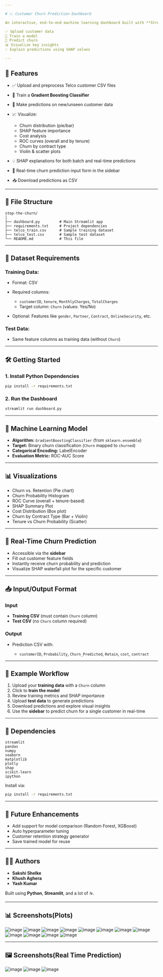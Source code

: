 ```yaml
---

# 📉 Customer Churn Prediction Dashboard

An interactive, end-to-end machine learning dashboard built with **Streamlit** to predict telecom customer churn using a **Gradient Boosting Classifier**. This tool allows you to

✅ Upload customer data
🧠 Train a model
🔮 Predict churn
📊 Visualize key insights
💡 Explain predictions using SHAP values

---
```


## 🚀 Features

* ✅ Upload and preprocess Telco customer CSV files
* 🧠 Train a **Gradient Boosting Classifier**
* 🔮 Make predictions on new/unseen customer data
* 📈 Visualize:

  * Churn distribution (pie/bar)
  * SHAP feature importance
  * Cost analysis
  * ROC curves (overall and by tenure)
  * Churn by contract type
  * Violin & scatter plots
* 💡 SHAP explanations for both batch and real-time predictions
* 🎯 Real-time churn prediction input form in the sidebar
* 📥 Download predictions as CSV

---

## 📂 File Structure

```
stop-the-churn/
│
├── dashboard.py         # Main Streamlit app
├── requirements.txt     # Project dependencies
├── telco_train.csv      # Sample training dataset
├── telco_test.csv       # Sample test dataset
└── README.md            # This file
```

---

## 🧾 Dataset Requirements

### Training Data:

* Format: CSV
* Required columns:

  * `customerID`, `tenure`, `MonthlyCharges`, `TotalCharges`
  * Target column: `Churn` (values: Yes/No)
* Optional: Features like `gender`, `Partner`, `Contract`, `OnlineSecurity`, etc.

### Test Data:

* Same feature columns as training data (without `Churn`)

---

## 🛠 Getting Started

### 1. Install Python Dependencies

```bash
pip install -r requirements.txt
```

### 2. Run the Dashboard

```bash
streamlit run dashboard.py
```

---

## 🧠 Machine Learning Model

* **Algorithm:** `GradientBoostingClassifier` (from `sklearn.ensemble`)
* **Target:** Binary churn classification (`Churn` mapped to `churned`)
* **Categorical Encoding:** LabelEncoder
* **Evaluation Metric:** ROC-AUC Score

---

## 📊 Visualizations

* Churn vs. Retention (Pie chart)
* Churn Probability Histogram
* ROC Curve (overall + tenure-based)
* SHAP Summary Plot
* Cost Distribution (Box plot)
* Churn by Contract Type (Bar + Violin)
* Tenure vs Churn Probability (Scatter)

---

## 🧮 Real-Time Churn Prediction

* Accessible via the **sidebar**
* Fill out customer feature fields
* Instantly receive churn probability and prediction
* Visualize SHAP waterfall plot for the specific customer

---

## 📥 Input/Output Format

### Input

* **Training CSV** (must contain `Churn` column)
* **Test CSV** (no `Churn` column required)

### Output

* Prediction CSV with:

  * `customerID`, `Probability`, `Churn_Predicted`, `Retain`, `cost`, `contract`

---

## 📌 Example Workflow

1. Upload your **training data** with a `Churn` column
2. Click to **train the model**
3. Review training metrics and SHAP importance
4. Upload **test data** to generate predictions
5. Download predictions and explore visual insights
6. Use the **sidebar** to predict churn for a single customer in real-time

---

## 🧰 Dependencies

```
streamlit
pandas
numpy
seaborn
matplotlib
plotly
shap
scikit-learn
ipython
```

Install via:

```bash
pip install -r requirements.txt
```

---

## 🌱 Future Enhancements

* Add support for model comparison (Random Forest, XGBoost)
* Auto hyperparameter tuning
* Customer retention strategy generator
* Save trained model for reuse

---

## 👩‍💻 Authors

* **Sakshi Shelke**
* **Khush Aghera**
* **Yash Kumar**

Built using **Python**, **Streamlit**, and a lot of ☕.

---

## 📊 Screenshots(Plots)
![image](https://github.com/user-attachments/assets/55b539ea-1ca8-434c-b836-1657dae83737)
![image](https://github.com/user-attachments/assets/0d52f689-55dc-47c6-ad1a-5a19e704d6a8)
![image](https://github.com/user-attachments/assets/53d91bfc-d580-466e-ade4-de01b35da39d)
![image](https://github.com/user-attachments/assets/4cc975d9-144a-4721-a395-b9929d01e924)
![image](https://github.com/user-attachments/assets/fec3faeb-08f0-44fd-ada3-9900890a90db)
![image](https://github.com/user-attachments/assets/05472148-49ad-40e1-8180-4bfb31101a2d)
![image](https://github.com/user-attachments/assets/a071e752-b1f5-45ee-b4c2-860b96adec5c)
![image](https://github.com/user-attachments/assets/a1ca367e-6cc1-40c1-9ed8-3e6873e1847a)
![image](https://github.com/user-attachments/assets/ff2e3960-2de2-440e-b704-9639ab214fef)
![image](https://github.com/user-attachments/assets/1fd27375-3491-424a-b602-032965123570)
![image](https://github.com/user-attachments/assets/ce80d3d7-30b8-4de9-b82d-3a19a8eb0ee8)
![image](https://github.com/user-attachments/assets/1e4785f9-52ab-40d2-aa5b-c461c45be7aa)

---

## 🖼️ Screenshots(Real Time Prediction)
![image](https://github.com/user-attachments/assets/6b5c31b6-b3f0-425c-bbe9-95ec299c770b)
![image](https://github.com/user-attachments/assets/002ed87a-f8c1-4f5c-9e22-4071410a9f51)
![image](https://github.com/user-attachments/assets/62d936d6-f882-4e66-a2a0-d3f5dd46a8f4)
